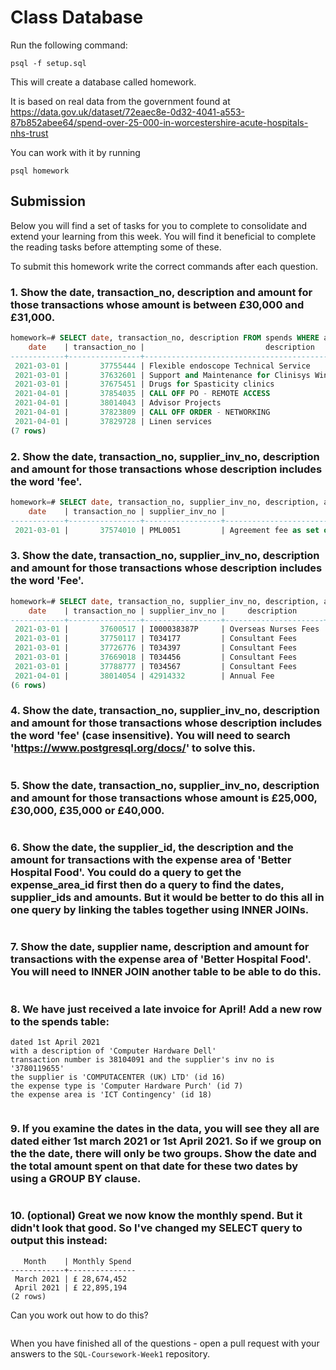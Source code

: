 # Class Database

Run the following command:

```
psql -f setup.sql
```

This will create a database called homework.

It is based on real data from the government found at
https://data.gov.uk/dataset/72eaec8e-0d32-4041-a553-87b852abee64/spend-over-25-000-in-worcestershire-acute-hospitals-nhs-trust

You can work with it by running

```
psql homework
```

## Submission

Below you will find a set of tasks for you to complete to consolidate and extend your learning from this week. You will find it beneficial to complete the reading tasks before attempting some of these.

To submit this homework write the correct commands after each question.

### 1. Show the date, transaction_no, description and amount for those transactions whose amount is between £30,000 and £31,000.

```sql
homework=# SELECT date, transaction_no, description FROM spends WHERE amount BETWEEN 30000 AND 31000;
    date    | transaction_no |                           description
------------+----------------+------------------------------------------------------------------
 2021-03-01 |       37755444 | Flexible endoscope Technical Service
 2021-03-01 |       37632601 | Support and Maintenance for Clinisys Winpath Pathology IT system
 2021-03-01 |       37675451 | Drugs for Spasticity clinics
 2021-04-01 |       37854035 | CALL OFF PO - REMOTE ACCESS
 2021-04-01 |       38014043 | Advisor Projects
 2021-04-01 |       37823809 | CALL OFF ORDER - NETWORKING
 2021-04-01 |       37829728 | Linen services
(7 rows)


```

### 2. Show the date, transaction_no, supplier_inv_no, description and amount for those transactions whose description includes the word 'fee'.

```sql
homework=# SELECT date, transaction_no, supplier_inv_no, description, amount FROM  spends WHERE description like '%fee%';
    date    | transaction_no | supplier_inv_no |                          description                           | amount
------------+----------------+-----------------+----------------------------------------------------------------+--------
 2021-03-01 |       37574010 | PML0051         | Agreement fee as set out in the Report for the Settlement Deed |  51113 2021-04-01 |       37788824 | I000039418P     | Recruitment fee for international nurses                       |  34800 2021-04-01 |       37828209 | 11829           | DAF - Professional fees                                        | 300000(3 rows)


```

### 3. Show the date, transaction_no, supplier_inv_no, description and amount for those transactions whose description includes the word 'Fee'.

```sql
homework=# SELECT date, transaction_no, supplier_inv_no, description, amount FROM  spends WHERE description like '%Fee%';
    date    | transaction_no | supplier_inv_no |     description      | amount
------------+----------------+-----------------+----------------------+--------
 2021-03-01 |       37600517 | I000038387P     | Overseas Nurses Fees |  34800
 2021-03-01 |       37750117 | T034177         | Consultant Fees      |  74996
 2021-03-01 |       37726776 | T034397         | Consultant Fees      | 461861
 2021-03-01 |       37669018 | T034456         | Consultant Fees      | 646944
 2021-03-01 |       37788777 | T034567         | Consultant Fees      | 423270
 2021-04-01 |       38014054 | 42914332        | Annual Fee           | 319646
(6 rows)
```

### 4. Show the date, transaction_no, supplier_inv_no, description and amount for those transactions whose description includes the word 'fee' (case insensitive). You will need to search 'https://www.postgresql.org/docs/' to solve this.

```sql

```

### 5. Show the date, transaction_no, supplier_inv_no, description and amount for those transactions whose amount is £25,000, £30,000, £35,000 or £40,000.

```sql

```

### 6. Show the date, the supplier_id, the description and the amount for transactions with the expense area of 'Better Hospital Food'. You could do a query to get the expense_area_id first then do a query to find the dates, supplier_ids and amounts. But it would be better to do this all in one query by linking the tables together using INNER JOINs.

```sql

```

### 7. Show the date, supplier name, description and amount for transactions with the expense area of 'Better Hospital Food'. You will need to INNER JOIN another table to be able to do this.

```sql

```

### 8. We have just received a late invoice for April! Add a new row to the spends table:

    dated 1st April 2021
    with a description of 'Computer Hardware Dell'
    transaction number is 38104091 and the supplier's inv no is '3780119655'
    the supplier is 'COMPUTACENTER (UK) LTD' (id 16)
    the expense type is 'Computer Hardware Purch' (id 7)
    the expense area is 'ICT Contingency' (id 18)

```sql

```

### 9. If you examine the dates in the data, you will see they all are dated either 1st march 2021 or 1st April 2021. So if we group on the the date, there will only be two groups. Show the date and the total amount spent on that date for these two dates by using a GROUP BY clause.

```sql

```

### 10. (optional) Great we now know the monthly spend. But it didn't look that good. So I've changed my SELECT query to output this instead:

```
   Month    | Monthly Spend
------------+---------------
 March 2021 | £ 28,674,452
 April 2021 | £ 22,895,194
(2 rows)
```

Can you work out how to do this?

```sql

```

When you have finished all of the questions - open a pull request with your answers to the `SQL-Coursework-Week1` repository.
